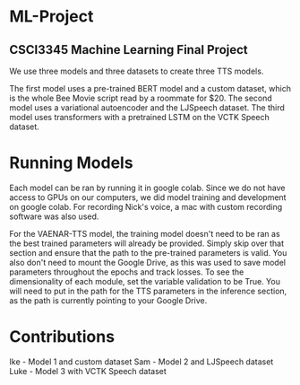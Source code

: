 # ML-Project
 
## CSCI3345 Machine Learning Final Project

We use three models and three datasets to create three TTS models. 

The first model uses a pre-trained BERT model and a custom dataset, which is the whole Bee Movie script read by a roommate for $20.
The second model uses a variational autoencoder and the LJSpeech dataset.
The third model uses transformers with a pretrained LSTM on the VCTK Speech dataset.

# Running Models
Each model can be ran by running it in google colab. Since we do not have access to GPUs on our computers, we did model training and development on google colab. For recording Nick's voice, a mac with custom recording software was also used.

For the VAENAR-TTS model, the training model doesn't need to be ran as the best trained parameters will already be provided. Simply skip over that section and ensure that the path to the pre-trained parameters is valid. You also don't need to mount the Google Drive, as this was used to save model parameters throughout the epochs and track losses. To see the dimensionality of each module, set the variable validation to be True. You will need to put in the path for the TTS parameters in the inference section, as the path is currently pointing to your Google Drive.

# Contributions
Ike - Model 1 and custom dataset
Sam - Model 2 and LJSpeech dataset
Luke - Model 3 with VCTK Speech dataset
